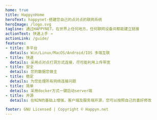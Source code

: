 ```yaml
---
home: true
title: HappynHome
heroText: happynet-搭建您自己的点对点的联网系统
heroImage: /logo.svg
tagline: 通过HAPPYNET，在世界上任何地方，任何联网设备间都能建立链接
actionText: 快速上手 →
actionLink: /guide/
features:
- title: 多平台
  details: Win/Linux/MacOS/Android/IOS 多端互联
- title: 快速
  details: 采用点对点打洞方式连接，尽可能利用上传带宽
- title: 安全
  details: 您的数据您做主
- title: 稳定
  details: 为您处理所有网络连接问题
- title: 简单
  details: 采用docker方式一键启动server端
- title: 开源
  details: 在N2N的基础上增强，客户端及服务端开源，您可以按照自己的喜好修改

footer: GNU Licensed | Copyright © Happyn.net
---
```

